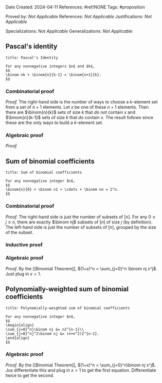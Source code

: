 Date Created: 2024-04-11
References: #ref/NONE
Tags: #proposition

Proved by: <i>Not Applicable</i>
References: <i>Not Applicable</i>
Justifications: <i>Not Applicable</i>

Specializations: <i>Not Applicable</i>
Generalizations: <i>Not Applicable</i>

## Pascal's identity

```ad-proposition
title: Pascal's Identity

For any nonnegative integers $n$ and $k$,
$$
\binom nk + \binom{n}{k-1} = \binom{n+1}{k}.
$$
```
### Combinatorial proof
*Proof.* The right-hand side is the number of ways to choose a $k$-element set from a set of $n+1$ elements. Let $x$ be one of these $n+1$ elements. Then there are $\binom{n}{k}$ sets of size $k$ that *do not* contain $x$ and $\binom{n}{k-1}$ sets of size $k$ that *do* contain $x$. The result follows since these are the only ways to build a $k$-element set.

### Algebraic proof
*Proof.*


## Sum of binomial coefficients

```ad-proposition
title: Sum of binomial coefficients

For any nonnegative integer $n$,
$$
\binom{n}{0} + \binom n1 + \cdots + \binom nn = 2^n.
$$
```

### Combinatorial proof

*Proof.* The right-hand side is just the number of subsets of $[n]$. For any $0\leq j \leq n$, there are exactly $\binom nj$ subsets of $[n]$ of size $j$ (by definition). The left-hand side is just the number of subsets of $[n]$, grouped by the size of the subset.

### Inductive proof

### Algebraic proof

*Proof.* By the [[Binomial Theorem]], $(1+x)^n = \sum_{j=0}^n \binom nj x^j$. Just plug in $x=1$.



## Polynomially-weighted sum of binomial coefficients

```ad-proposition
title: Polynomially-weighted sum of binomial coefficients

For any nonnegative integer $n$,
$$
\begin{align}
\sum_{j=0}^nj\binom nj &= n2^{n-1}\\
\sum_{j=0}^nj^2\binom nj &= (n+n^2)2^{n-2}.
\end{align}
$$

```

### Algebraic proof

*Proof.* By the [[Binomial Theorem]], $(1+x)^n = \sum_{j=0}^n\binom nj x^j$. Jus differentiate this and plug in $x=1$ to get the first equation. Differentiate twice to get the second.